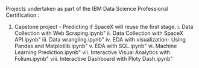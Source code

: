  Projects undertaken as part of the IBM Data Science Professional Certification :
1. Capstone project - Predicting if SpaceX  will reuse the first stage.
	 i.	  Data Collection with Web Scraping.ipynb"
	ii.	  Data Collection with SpaceX API.ipynb"
	iii.  Data wrangling.ipynb"
	iv.	  EDA with visualization- Using Pandas and Matplotlib.ipynb"
	v.	  EDA with SQL.ipynb"
	vi.	  Machine Learning Prediction.ipynb"
	vii.  Interactive Visual Analytics with Folium.ipynb"
	viii. Interactive Dashboard with Ploty Dash.ipynb"
